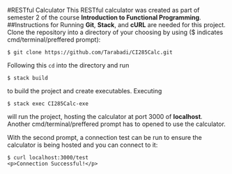#RESTful Calculator
This RESTful calculator was created as part of semester 2 of the course **Introduction to Functional Programming**.
##Instructions for Running
**Git**, **Stack**, and **cURL** are needed for this project.
Clone the repository into a directory of your choosing by using ($ indicates cmd/terminal/preffered prompt):
```
$ git clone https://github.com/Tarabadi/CI285Calc.git
```
Following this `cd` into the directory and run
```
$ stack build
```
to build the project and create executables. Executing 
```
$ stack exec CI285Calc-exe
```
will run the project, hosting the calculator at port 3000 of **localhost**. Another cmd/terminal/preffered prompt has to opened to use the calculator.

With the second prompt, a connection test can be run to ensure the calculator is being hosted and you can connect to it:
```
$ curl localhost:3000/test
<p>Connection Successful!</p>
```
